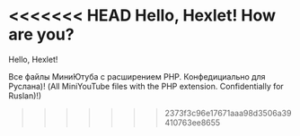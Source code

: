 <<<<<<< HEAD
Hello, Hexlet! How are you?
=======
Hello, Hexlet!

Все файлы МиниЮтуба с расширением PHP. Конфедициально для Руслана)! (All MiniYouTube files with the PHP extension. Confidentially for Ruslan)!)
>>>>>>> 2373f3c96e17671aaa98d3506a39410763ee8655
